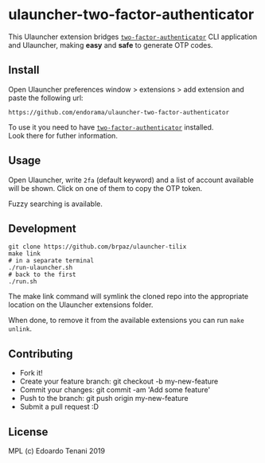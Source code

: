 # ulauncher-two-factor-authenticator

This Ulauncher extension bridges [`two-factor-authenticator`](https://github.com/endorama/two-factor-authenticator) CLI application and Ulauncher, making **easy** and **safe** to generate OTP codes.

## Install

Open Ulauncher preferences window > extensions > add extension and paste the following url:

    https://github.com/endorama/ulauncher-two-factor-authenticator

To use it you need to have [`two-factor-authenticator`](https://github.com/endorama/two-factor-authenticator) installed.  
Look there for futher information.

## Usage

Open Ulauncher, write `2fa` (default keyword) and a list of account available will be shown. Click
on one of them to copy the OTP token.

Fuzzy searching is available.

## Development

    git clone https://github.com/brpaz/ulauncher-tilix
    make link
    # in a separate terminal
    ./run-ulauncher.sh
    # back to the first
    ./run.sh

The make link command will symlink the cloned repo into the appropriate location on the Ulauncher extensions folder.

When done, to remove it from the available extensions you can run `make unlink`.

## Contributing

* Fork it!
* Create your feature branch: git checkout -b my-new-feature
* Commit your changes: git commit -am 'Add some feature'
* Push to the branch: git push origin my-new-feature
* Submit a pull request :D

## License

MPL (c) Edoardo Tenani 2019

